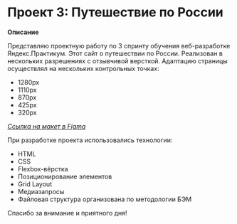 # Проект 3: Путешествие по России

**Описание**

Представляю проектную работу по 3 спринту обучения веб-разработке Яндекс.Практикум. Этот сайт о путешествии по России.
Реализован в нескольких разрешениях с отзывчивой версткой.
Адаптацию страницы осуществлял на нескольких контрольных точках:

* 1280px
* 1110px
* 870px
* 425px
* 320px

*[Ссылка на макет в Figma](https://www.figma.com/file/MTZ7K0gUaN07iNIj8YCcLm/Russia-(mobile)-(Copy)?node-id=0%3A1)*

При разработке проекта использовались технологии:
* HTML
* CSS
* Flexbox-вёрстка
* Позиционирование элементов
* Grid Layout
* Медиазапросы
* Файловая структура организована по методологии БЭМ

Спасибо за внимание и приятного дня!